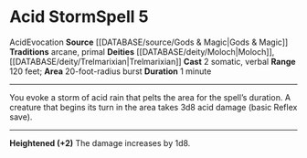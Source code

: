 ﻿---
actions: '[two-actions]'
area: 20-foot-radius burst
component:
- Somatic
- Verbal
deity:
- '[[DATABASE/deity/Moloch|Moloch]]'
- '[[DATABASE/deity/Trelmarixian|Trelmarixian]]'
duration: 1 minute
heighten: '+2'
heighten_level: 5, 7, 9
id: '564'
level: '5'
name: Acid Storm
range: 120 feet
rarity: Common
school: Evocation
source: '[[DATABASE/source/Gods & Magic|Gods & Magic]]'
tradition:
- Arcane
- Primal
trait:
- '[[DATABASE/trait/Acid|Acid]]'
- '[[DATABASE/trait/Evocation|Evocation]]'
type: Spell

---
# Acid Storm<span class="item-type">Spell 5</span>

<span class="item-trait">Acid</span><span class="item-trait">Evocation</span>
**Source** [[DATABASE/source/Gods & Magic|Gods & Magic]] 
**Traditions** arcane, primal
**Deities** [[DATABASE/deity/Moloch|Moloch]], [[DATABASE/deity/Trelmarixian|Trelmarixian]]
**Cast** <span class="action-icon">2</span> somatic, verbal
**Range** 120 feet; **Area** 20-foot-radius burst
**Duration** 1 minute

---
You evoke a storm of acid rain that pelts the area for the spell’s duration. A creature that begins its turn in the area takes 3d8 acid damage (basic Reflex save).

---
**Heightened (+2)** The damage increases by 1d8.